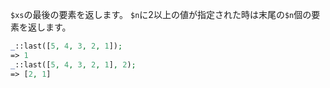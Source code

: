 `$xs`の最後の要素を返します。
`$n`に2以上の値が指定された時は末尾の`$n`個の要素を返します。

```php
_::last([5, 4, 3, 2, 1]);
=> 1
_::last([5, 4, 3, 2, 1], 2);
=> [2, 1]
```
